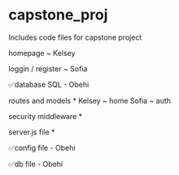 # capstone_proj
Includes code files for capstone project

homepage ~ Kelsey

loggin / register ~ Sofia

✅database SQL - Obehi 

routes and models *
Kelsey ~ home 
Sofia ~ auth

security middleware *

server.js file *

✅config file - Obehi

✅db file - Obehi







